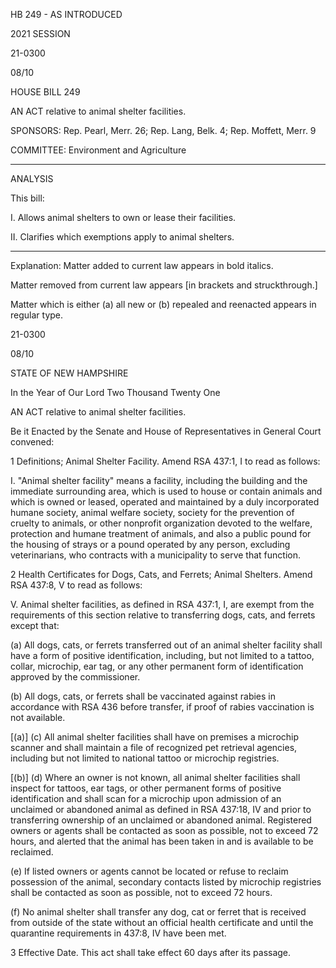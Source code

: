  HB 249 - AS INTRODUCED

 

 

2021 SESSION

 21-0300

 08/10

 

HOUSE BILL 249

 

AN ACT relative to animal shelter facilities.

 

SPONSORS: Rep. Pearl, Merr. 26; Rep. Lang, Belk. 4; Rep. Moffett, Merr. 9

 

COMMITTEE: Environment and Agriculture

 

-----------------------------------------------------------------

 

ANALYSIS

 

 This bill:

 

 I. Allows animal shelters to own or lease their facilities.

 

 II. Clarifies which exemptions apply to animal shelters.

 

- - - - - - - - - - - - - - - - - - - - - - - - - - - - - - - - - - - - - - - - - - - - - - - - - - - - - - - - - - - - - - - - - - - - - - - - - - - 

 

Explanation: Matter added to current law appears in bold italics.

 Matter removed from current law appears [in brackets and struckthrough.]

 Matter which is either (a) all new or (b) repealed and reenacted appears in regular type.

 21-0300

 08/10

 

STATE OF NEW HAMPSHIRE

 

In the Year of Our Lord Two Thousand Twenty One

 

AN ACT relative to animal shelter facilities.

 

Be it Enacted by the Senate and House of Representatives in General Court convened:

 

 1 Definitions; Animal Shelter Facility. Amend RSA 437:1, I to read as follows:

 I. "Animal shelter facility" means a facility, including the building and the immediate surrounding area, which is used to house or contain animals and which is owned or leased, operated and maintained by a duly incorporated humane society, animal welfare society, society for the prevention of cruelty to animals, or other nonprofit organization devoted to the welfare, protection and humane treatment of animals, and also a public pound for the housing of strays or a pound operated by any person, excluding veterinarians, who contracts with a municipality to serve that function.

 2 Health Certificates for Dogs, Cats, and Ferrets; Animal Shelters. Amend RSA 437:8, V to read as follows:

 V. Animal shelter facilities, as defined in RSA 437:1, I, are exempt from the requirements of this section relative to transferring dogs, cats, and ferrets except that:

 (a) All dogs, cats, or ferrets transferred out of an animal shelter facility shall have a form of positive identification, including, but not limited to a tattoo, collar, microchip, ear tag, or any other permanent form of identification approved by the commissioner. 

 (b) All dogs, cats, or ferrets shall be vaccinated against rabies in accordance with RSA 436 before transfer, if proof of rabies vaccination is not available.

 [(a)] (c) All animal shelter facilities shall have on premises a microchip scanner and shall maintain a file of recognized pet retrieval agencies, including but not limited to national tattoo or microchip registries.

 [(b)] (d) Where an owner is not known, all animal shelter facilities shall inspect for tattoos, ear tags, or other permanent forms of positive identification and shall scan for a microchip upon admission of an unclaimed or abandoned animal as defined in RSA 437:18, IV and prior to transferring ownership of an unclaimed or abandoned animal.  Registered owners or agents shall be contacted as soon as possible, not to exceed 72 hours, and alerted that the animal has been taken in and is available to be reclaimed.

 (e) If listed owners or agents cannot be located or refuse to reclaim possession of the animal, secondary contacts listed by microchip registries shall be contacted as soon as possible, not to exceed 72 hours.

 (f) No animal shelter shall transfer any dog, cat or ferret that is received from outside of the state without an official health certificate and until the quarantine requirements in 437:8, IV have been met.

 3 Effective Date. This act shall take effect 60 days after its passage.

